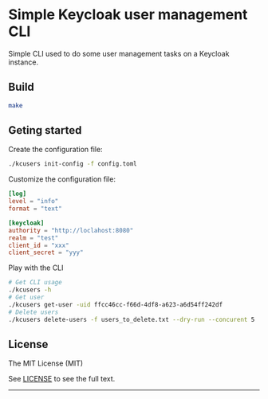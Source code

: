 # Simple Keycloak user management CLI

Simple CLI used to do some user management tasks on a Keycloak instance.

## Build

```bash
make
```

## Geting started

Create the configuration file:

```bash
./kcusers init-config -f config.toml
```

Customize the configuration file:

```toml
[log]
level = "info"
format = "text"

[keycloak]
authority = "http://loclahost:8080"
realm = "test"
client_id = "xxx"
client_secret = "yyy"
```

Play with the CLI

```bash
# Get CLI usage
./kcusers -h
# Get user
./kcusers get-user -uid ffcc46cc-f66d-4df8-a623-a6d54ff242df
# Delete users
./kcusers delete-users -f users_to_delete.txt --dry-run --concurent 5
```

## License

The MIT License (MIT)

See [LICENSE](./LICENSE) to see the full text.

---
